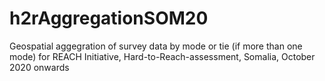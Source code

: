 # h2rAggregationSOM20
Geospatial aggegration of survey data by mode or tie (if more than one mode) for REACH Initiative, Hard-to-Reach-assessment, Somalia, October 2020 onwards
